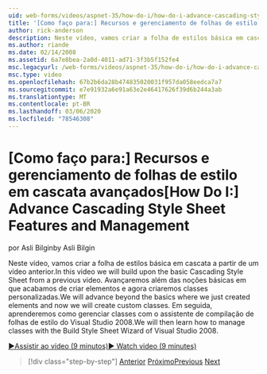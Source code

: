 ```yaml
---
uid: web-forms/videos/aspnet-35/how-do-i/how-do-i-advance-cascading-style-sheet-features-and-management
title: '[Como faço para:] Recursos e gerenciamento de folhas de estilo em cascata avançados | Microsoft Docs'
author: rick-anderson
description: Neste vídeo, vamos criar a folha de estilos básica em cascata a partir de um vídeo anterior. Avançaremos além das noções básicas onde acabamos de criar elementos e...
ms.author: riande
ms.date: 02/14/2008
ms.assetid: 6a7e8bea-2a0d-4011-ad71-3f3b5f152fe4
msc.legacyurl: /web-forms/videos/aspnet-35/how-do-i/how-do-i-advance-cascading-style-sheet-features-and-management
msc.type: video
ms.openlocfilehash: 67b2b6da28b474835020031f957da058eedca7a7
ms.sourcegitcommit: e7e91932a6e91a63e2e46417626f39d6b244a3ab
ms.translationtype: MT
ms.contentlocale: pt-BR
ms.lasthandoff: 03/06/2020
ms.locfileid: "78546308"
---
```

# <a name="how-do-i-advance-cascading-style-sheet-features-and-management"></a><span data-ttu-id="df455-104">[Como faço para:] Recursos e gerenciamento de folhas de estilo em cascata avançados</span><span class="sxs-lookup"><span data-stu-id="df455-104">[How Do I:] Advance Cascading Style Sheet Features and Management</span></span>

<span data-ttu-id="df455-105">por Asli Bilgin</span><span class="sxs-lookup"><span data-stu-id="df455-105">by Asli Bilgin</span></span>

<span data-ttu-id="df455-106">Neste vídeo, vamos criar a folha de estilos básica em cascata a partir de um vídeo anterior.</span><span class="sxs-lookup"><span data-stu-id="df455-106">In this video we will build upon the basic Cascading Style Sheet from a previous video.</span></span> <span data-ttu-id="df455-107">Avançaremos além das noções básicas em que acabamos de criar elementos e agora criaremos classes personalizadas.</span><span class="sxs-lookup"><span data-stu-id="df455-107">We will advance beyond the basics where we just created elements and now we will create custom classes.</span></span> <span data-ttu-id="df455-108">Em seguida, aprenderemos como gerenciar classes com o assistente de compilação de folhas de estilo do Visual Studio 2008.</span><span class="sxs-lookup"><span data-stu-id="df455-108">We will then learn how to manage classes with the Build Style Sheet Wizard of Visual Studio 2008.</span></span>

[<span data-ttu-id="df455-109">&#9654;Assistir ao vídeo (9 minutos)</span><span class="sxs-lookup"><span data-stu-id="df455-109">&#9654; Watch video (9 minutes)</span></span>](https://channel9.msdn.com/Blogs/ASP-NET-Site-Videos/how-do-i-advance-cascading-style-sheet-features-and-management)

> [!div class="step-by-step"]
> <span data-ttu-id="df455-110">[Anterior](how-do-i-adding-elements-to-a-css-file-and-create-new-css-on-the-fly.md)
> [Próximo](how-do-i-converting-a-net-20-windows-forms-application-to-net-35.md)</span><span class="sxs-lookup"><span data-stu-id="df455-110">[Previous](how-do-i-adding-elements-to-a-css-file-and-create-new-css-on-the-fly.md)
[Next](how-do-i-converting-a-net-20-windows-forms-application-to-net-35.md)</span></span>
